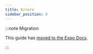 ```yaml
---
title: Errors
sidebar_position: 4
---
```


:::note Migration

This guide has [moved to the Expo Docs](https://docs.expo.dev/routing/error-handling/).

:::
